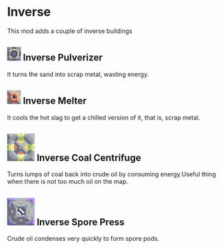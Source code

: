 # Inverse

This mod adds a couple of inverse buildings

## ![Inverse Pulverizer](https://raw.githubusercontent.com/NUCLEAR-BOMB/Inverse/main/icon.png) Inverse Pulverizer
It turns the sand into scrap metal, wasting energy.

## ![Inverse Melter](https://raw.githubusercontent.com/NUCLEAR-BOMB/Inverse/main/sprites/blocks/production/InverseMelter.png) Inverse Melter
It cools the hot slag to get a chilled version of it, that is, scrap metal.

## ![Inverse Coal Centrifuge](https://raw.githubusercontent.com/NUCLEAR-BOMB/Inverse/main/sprites/blocks/production/InverseCoalCentrifuge.png) Inverse Coal Centrifuge
Turns lumps of coal back into crude oil by consuming energy.Useful thing when there is not too much oil on the map.

## ![Inverse Spore Press](https://raw.githubusercontent.com/NUCLEAR-BOMB/pictures/master/InverseSporePress.png) Inverse Spore Press
Crude oil condenses very quickly to form spore pods.
